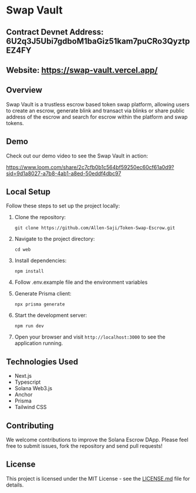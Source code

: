 # Swap Vault

## Contract Devnet Address: 6U2q3J5Ubi7gdboM1baGiz51kam7puCRo3QyztpEZ4FY

## Website: https://swap-vault.vercel.app/

## Overview

Swap Vault is a trustless escrow based token swap platform, allowing users to create an escrow, generate blink and transact via blinks or share public address of the escrow and search for escrow within the platform and swap tokens.

## Demo

Check out our demo video to see the Swap Vault in action:

https://www.loom.com/share/2c7cfb0b1c564bf59250ec60cf61a0d9?sid=9d1a8027-a7b8-4ab1-a8ed-50eddf4dbc97

## Local Setup

Follow these steps to set up the project locally:

1. Clone the repository:

   ```
   git clone https://github.com/Allen-Saji/Token-Swap-Escrow.git
   ```

2. Navigate to the project directory:

   ```
   cd web
   ```

3. Install dependencies:

   ```
   npm install
   ```

4. Follow .env.example file and the environment variables

5. Generate Prisma client:

   ```
   npx prisma generate
   ```

6. Start the development server:

   ```
   npm run dev
   ```

7. Open your browser and visit `http://localhost:3000` to see the application running.

## Technologies Used

- Next.js
- Typescript
- Solana Web3.js
- Anchor
- Prisma
- Tailwind CSS

## Contributing

We welcome contributions to improve the Solana Escrow DApp. Please feel free to submit issues, fork the repository and send pull requests!

## License

This project is licensed under the MIT License - see the [LICENSE.md](LICENSE.md) file for details.

